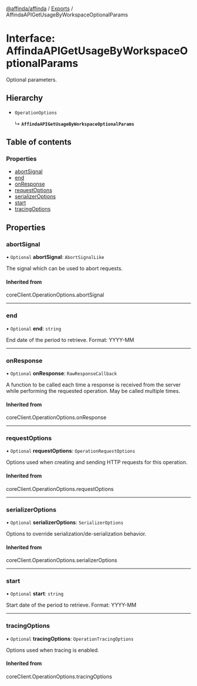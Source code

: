 [@affinda/affinda](../README.md) / [Exports](../modules.md) / AffindaAPIGetUsageByWorkspaceOptionalParams

# Interface: AffindaAPIGetUsageByWorkspaceOptionalParams

Optional parameters.

## Hierarchy

- `OperationOptions`

  ↳ **`AffindaAPIGetUsageByWorkspaceOptionalParams`**

## Table of contents

### Properties

- [abortSignal](AffindaAPIGetUsageByWorkspaceOptionalParams.md#abortsignal)
- [end](AffindaAPIGetUsageByWorkspaceOptionalParams.md#end)
- [onResponse](AffindaAPIGetUsageByWorkspaceOptionalParams.md#onresponse)
- [requestOptions](AffindaAPIGetUsageByWorkspaceOptionalParams.md#requestoptions)
- [serializerOptions](AffindaAPIGetUsageByWorkspaceOptionalParams.md#serializeroptions)
- [start](AffindaAPIGetUsageByWorkspaceOptionalParams.md#start)
- [tracingOptions](AffindaAPIGetUsageByWorkspaceOptionalParams.md#tracingoptions)

## Properties

### abortSignal

• `Optional` **abortSignal**: `AbortSignalLike`

The signal which can be used to abort requests.

#### Inherited from

coreClient.OperationOptions.abortSignal

___

### end

• `Optional` **end**: `string`

End date of the period to retrieve. Format: YYYY-MM

___

### onResponse

• `Optional` **onResponse**: `RawResponseCallback`

A function to be called each time a response is received from the server
while performing the requested operation.
May be called multiple times.

#### Inherited from

coreClient.OperationOptions.onResponse

___

### requestOptions

• `Optional` **requestOptions**: `OperationRequestOptions`

Options used when creating and sending HTTP requests for this operation.

#### Inherited from

coreClient.OperationOptions.requestOptions

___

### serializerOptions

• `Optional` **serializerOptions**: `SerializerOptions`

Options to override serialization/de-serialization behavior.

#### Inherited from

coreClient.OperationOptions.serializerOptions

___

### start

• `Optional` **start**: `string`

Start date of the period to retrieve. Format: YYYY-MM

___

### tracingOptions

• `Optional` **tracingOptions**: `OperationTracingOptions`

Options used when tracing is enabled.

#### Inherited from

coreClient.OperationOptions.tracingOptions
